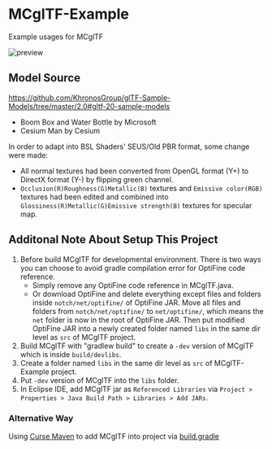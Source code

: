 # MCglTF-Example
 Example usages for MCglTF
 
![preview](https://user-images.githubusercontent.com/39574697/157580750-55867059-5fe8-4bcb-855c-039121b81410.png)
## Model Source
https://github.com/KhronosGroup/glTF-Sample-Models/tree/master/2.0#gltf-20-sample-models

- Boom Box and Water Bottle by Microsoft
- Cesium Man by Cesium

In order to adapt into BSL Shaders' SEUS/Old PBR format, some change were made:
- All normal textures had been converted from OpenGL format (Y+) to DirectX format (Y-) by flipping green channel.
- `Occlusion(R)Roughness(G)Metallic(B)` textures and `Emissive color(RGB)` textures had been edited and combined into `Glossiness(R)Metallic(G)Emissive strength(B)` textures for specular map.
## Additonal Note About Setup This Project
1. Before build MCglTF for developmental environment. There is two ways you can choose to avoid gradle compilation error for OptiFine code reference.
	- Simply remove any OptiFine code reference in MCglTF.java.
	- Or download OptiFine and delete everything except files and folders inside `notch/net/optifine/` of OptiFine JAR. Move all files and folders from `notch/net/optifine/` to `net/optifine/`, which means the `net` folder is now in the root of OptiFine JAR. Then put modified OptiFine JAR into a newly created folder named `libs` in the same dir level as `src` of MCglTF project.
2. Build MCglTF with "gradlew build" to create a `-dev` version of MCglTF which is inside `build/devlibs`.
3. Create a folder named `libs` in the same dir level as `src` of MCglTF-Example project.
4. Put `-dev` version of MCglTF into the `libs` folder.
5. In Eclipse IDE, add MCglTF jar as `Referenced Libraries` via `Project > Properties > Java Build Path > Libraries > Add JARs`.
### Alternative Way
Using [Curse Maven](https://www.cursemaven.com/) to add MCglTF into project via [build.gradle](https://www.cursemaven.com/fabric)